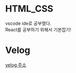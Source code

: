# HTML_CSS
vscode ide로 공부했다. <br />
React를 공부하기 위해서 기본잡기!
<br />
# Velog
[velog 주소](https://velog.io/@zxzz45/series/HTML-CSS)
